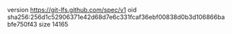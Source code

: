 version https://git-lfs.github.com/spec/v1
oid sha256:256d1c52906371e42d68d7e6c331fcaf36ebf00838d0b3d106866babfe750f43
size 14165
